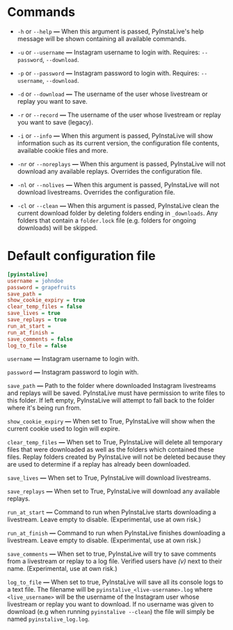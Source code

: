 # Commands


- ```-h``` or ```--help```  **—**  When this argument is passed, PyInstaLive's help message will be shown containing all available commands.

- ```-u``` or ```--username```  **—**  Instagram username to login with. Requires:  ```--password```, ```--download```.

- ```-p``` or ```--password```  **—**  Instagram password to login with. Requires:  ```--username```, ```--download```.

- ```-d``` or ```--download```  **—**  The username of the user whose livestream or replay you want to save.

- ```-r``` or ```--record```  **—**  The username of the user whose livestream or replay you want to save (legacy).

- ```-i``` or ```--info```  **—**  When this argument is passed, PyInstaLive will show information such as its current version, the configuration file contents, available cookie files and more.

- ```-nr``` or ```--noreplays```  **—**  When this argument is passed, PyInstaLive will not download any available replays. Overrides the configuration file.

- ```-nl``` or ```--nolives```  **—**  When this argument is passed, PyInstaLive will not download livestreams. Overrides the configuration file.

- ```-cl``` or ```--clean```  **—**  When this argument is passed, PyInstaLive clean the current download folder by deleting folders ending in `_downloads`. Any folders that contain a `folder.lock` file (e.g. folders for ongoing downloads) will be skipped.


# Default configuration file

```ini
[pyinstalive]
username = johndoe
password = grapefruits
save_path = 
show_cookie_expiry = true
clear_temp_files = false
save_lives = true
save_replays = true
run_at_start =
run_at_finish =
save_comments = false
log_to_file = false
```

```username```  **—**  Instagram username to login with.

```password```  **—**  Instagram password to login with.

```save_path```  **—**  Path to the folder where downloaded Instagram livestreams and replays will be saved. PyInstaLive must have permission to write files to this folder. If left empty, PyInstaLive will attempt to fall back to the folder where it's being run from.

```show_cookie_expiry```  **—**  When set to True, PyInstaLive will show when the current cookie used to login will expire.

```clear_temp_files```  **—**  When set to True, PyInstaLive will delete all temporary files that were downloaded as well as the folders which contained these files. Replay folders created by PyInstaLive will not be deleted because they are used to determine if a replay has already been downloaded.

```save_lives```  **—**  When set to True, PyInstaLive will download livestreams.

```save_replays```  **—**  When set to True, PyInstaLive will download any available replays.

```run_at_start```  **—**  Command to run when PyInstaLive starts downloading a livestream. Leave empty to disable. (Experimental, use at own risk.)

```run_at_finish```  **—**  Command to run when PyInstaLive finishes downloading a livestream. Leave empty to disable. (Experimental, use at own risk.) 
 
```save_comments```  **—**  When set to true, PyInstaLive will try to save comments from a livestream or replay to a log file. Verified users have *(v)* next to their name. (Experimental, use at own risk.)

```log_to_file```  **—**  When set to true, PyInstaLive will save all its console logs to a text file. The filename will be `pyinstalive_<live-username>.log` where `<live_username>` will be the username of the Instagram user whose livestream or replay you want to download. If no username was given to download (e.g when running `pyinstalive --clean`) the file will simply be named `pyinstalive_log.log`.
